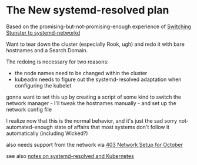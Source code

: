 # The New systemd-resolved plan

Based on the promising-but-not-promising-enough experience of [Switching Stunster to systemd-networkd](g3fcm-gdc4s-r4a1e-0c4f9-w26xp)

Want to tear down the cluster (especially Rook, ugh) and redo it with bare hostnames and a Search Domain.

The redoing is necessary for two reasons:

- the node names need to be changed within the cluster
- kubeadm needs to figure out the systemd-resolved adaptation when configuring the kubelet

gonna want to set this up by creating a script of some kind to switch the network manager - I'll tweak the hostnames manually - and set up the network config file

I realize now that this is the normal behavior, and it's just the sad sorry not-automated-enough state of affairs that most systems don't follow it automatically (including Wicked?)

also needs support from the network via [403 Network Setup for October](cwt92-9k4sd-es85j-9swb0-2f8jj)

see also [notes on systemd-resolved and Kubernetes](7z64p-wedvp-q2ahv-68jds-phgmw)
